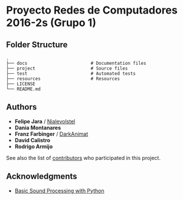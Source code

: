 # Proyecto Redes de Computadores 2016-2s (Grupo 1)

## Folder Structure

    .
    ├── docs                        # Documentation files
    ├── project                     # Source files
    ├── test                        # Automated tests
    ├── resources                   # Resources
    ├── LICENSE
    └── README.md

## Authors

* **Felipe Jara** / [Nialevolstel](https://github.com/Nialevolstel)
* **Dania Montanares**
* **Franz Farbinger** / [DarkAnimat](https://github.com/DarkAnimat)
* **David Calistro**
* **Rodrigo Armijo**

See also the list of [contributors](https://github.com/redes-usach/redes-equipo-1/contributors) who participated in this project.

## Acknowledgments

* [Basic Sound Processing with Python](http://samcarcagno.altervista.org/blog/basic-sound-processing-python/?doing_wp_cron=1473971034.5504450798034667968750)

